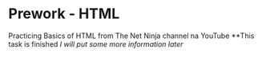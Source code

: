 # Prework - HTML
Practicing Basics of HTML from The Net Ninja channel na YouTube
**This task is finished
*I will put some more information later*
